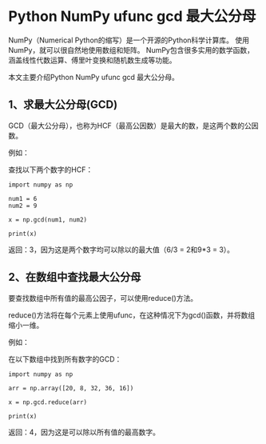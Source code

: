 # Python NumPy ufunc gcd 最大公分母

NumPy（Numerical Python的缩写）是一个开源的Python科学计算库。
使用NumPy，就可以很自然地使用数组和矩阵。
NumPy包含很多实用的数学函数，涵盖线性代数运算、傅里叶变换和随机数生成等功能。

本文主要介绍Python NumPy ufunc gcd 最大公分母。

## 1、求最大公分母(GCD)
GCD（最大公分母），也称为HCF（最高公因数）是最大的数，是这两个数的公因数。

例如：

查找以下两个数字的HCF：
```text
import numpy as np

num1 = 6
num2 = 9

x = np.gcd(num1, num2)

print(x)
```

返回：3，因为这是两个数字均可以除以的最大值（6/3 = 2和9*3 = 3）。

## 2、在数组中查找最大公分母
要查找数组中所有值的最高公因子，可以使用reduce()方法。

reduce()方法将在每个元素上使用ufunc，在这种情况下为gcd()函数，并将数组缩小一维。

例如：

在以下数组中找到所有数字的GCD：
```text
import numpy as np

arr = np.array([20, 8, 32, 36, 16])

x = np.gcd.reduce(arr)

print(x)
```

返回：4，因为这是可以除以所有值的最高数字。